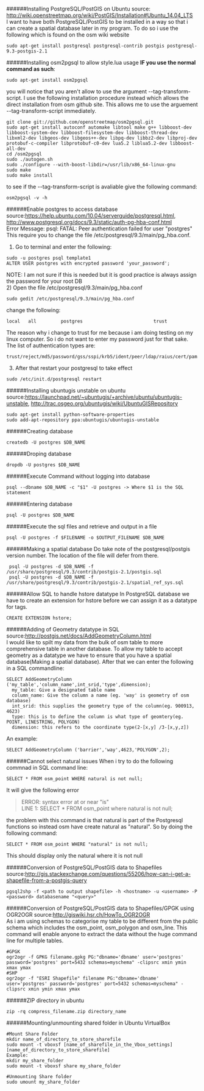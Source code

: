 ######Installing PostgreSQL/PostGIS on Ubuntu
source: http://wiki.openstreetmap.org/wiki/PostGIS/Installation#Ubuntu_14.04_LTS  
I want to have both PostgreSQL/PostGIS to be installed in a way so that i can create a spatial database later in my program. To do so i use the following which is found on the osm wiki website
```
sudo apt-get install postgresql postgresql-contrib postgis postgresql-9.3-postgis-2.1
```

######Installing osm2pgsql to allow style.lua usage
**IF you use the normal command as such**: 
```
sudo apt-get install osm2pgsql
```
you will notice that you aren't allow to use the argument --tag-transform-script. I use the following installation procedure instead which allows the direct installation from osm github site. This allows me to use the arguement --tag-transform-script immediately.
```
git clone git://github.com/openstreetmap/osm2pgsql.git
sudo apt-get install autoconf automake libtool make g++ libboost-dev libboost-system-dev libboost-filesystem-dev libboost-thread-dev libxml2-dev libgeos-dev libgeos++-dev libpq-dev libbz2-dev libproj-dev protobuf-c-compiler libprotobuf-c0-dev lua5.2 liblua5.2-dev libboost-all-dev
cd /osm2pgsql
sudo ./autogen.sh
sudo ./configure --with-boost-libdir=/usr/lib/x86_64-linux-gnu
sudo make
sudo make install
```
to see if the --tag-transform-script is avaliable give the following command:
```
osm2pgsql -v -h
```

######Enable postgres to access database
source:https://help.ubuntu.com/10.04/serverguide/postgresql.html, http://www.postgresql.org/docs/9.3/static/auth-pg-hba-conf.html  
Error Message: psql: FATAL:  Peer authentication failed for user "postgres"  
This require you to change the file /etc/postgresql/9.3/main/pg_hba.conf.  
1) Go to terminal and enter the following:
```
sudo -u postgres psql template1
ALTER USER postgres with encrypted password 'your_password';
```
NOTE: I am not sure if this is needed but it is good practice is always assign the password for your root DB  
2) Open the file /etc/postgresql/9.3/main/pg_hba.conf
```
sudo gedit /etc/postgresql/9.3/main/pg_hba.conf
```
change the following:
```
local   all         postgres                          trust
```
The reason why i change to trust for me because i am doing testing on my linux computer. So i do not want to enter my password just for that sake. The list of authentication types are:
```
trust/reject/md5/password/gss/sspi/krb5/ident/peer/ldap/raius/cert/pam
```
3) After that restart your postgresql to take effect
```
sudo /etc/init.d/postgresql restart
```

######Installing ubuntugis unstable on ubuntu
source:https://launchpad.net/~ubuntugis/+archive/ubuntu/ubuntugis-unstable, http://trac.osgeo.org/ubuntugis/wiki/UbuntuGISRepository
```
sudo apt-get install python-software-properties
sudo add-apt-repository ppa:ubuntugis/ubuntugis-unstable
```

######Creating database
``` 
createdb -U postgres $DB_NAME
```

######Droping database
``` 
dropdb -U postgres $DB_NAME
```

######Execute Command without logging into database
``` 
psql --dbname $DB_NAME -c "$1" -U postgres -> Where $1 is the SQL statement
```

######Entering database
``` 
psql -U postgres $DB_NAME
```

######Execute the sql files and retrieve and output in a file
``` 
psql -U postgres -f $FILENAME -o $OUTPUT_FILENAME $DB_NAME
```

######Making a spatial database
Do take note of the postgresql/postgis version number. The location of the file will defer from there.
```
 psql -U postgres -d $DB_NAME -f /usr/share/postgresql/9.3/contrib/postgis-2.1/postgis.sql 
 psql -U postgres -d $DB_NAME -f /usr/share/postgresql/9.3/contrib/postgis-2.1/spatial_ref_sys.sql
```

######Allow SQL to handle hstore datatype
In PostgreSQL database we have to create an extension for hstore before we can assign it as a datatype for tags.
```
CREATE EXTENSION hstore;
```

######Adding of Geometry datatype in SQL
source:http://postgis.net/docs/AddGeometryColumn.html  
I would like to spilt my data from the bulk of osm table to more comprehensive table in another database. To allow my table to accept geometry as a datatype we have to ensure that you have a spatial database(Making a spatial database). After that we can enter the following in a SQL commandline:
```
SELECT AddGeometryColumn ('my_table','column_name',int_srid,'type',dimension);
  my_table: Give a designated table name
  column_name: Give the column a name (eg. 'way' is geometry of osm database)
  int_srid: this supplies the geometry type of the column(eg. 900913, 4623)
  type: this is to define the column is what type of geomtery(eg. POINT, LINESTRING, POLYGON)
  dimension: this refers to the coordinate type(2-[x,y] /3-[x,y,z])
```
An example:
```
SELECT AddGeometryColumn ('barrier','way',4623,'POLYGON',2);
```

######Cannot select natural issues
When i try to do the following commnad in SQL command line:
```
SELECT * FROM osm_point WHERE natural is not null;
```
It will give the following error
>ERROR:  syntax error at or near "is"  
>LINE 1: SELECT * FROM osm_point where natural is not null;  

the problem with this command is that natural is part of the Postgresql functions so instead osm have create natural as "natural". So by doing the following command:
```
SELECT * FROM osm_point WHERE "natural" is not null;
```
This should display only the natural where it is not null

######Conversion of PostgreSQL/PostGIS data to Shapefiles
source:http://gis.stackexchange.com/questions/55206/how-can-i-get-a-shapefile-from-a-postgis-query
```
pgsql2shp -f <path to output shapefile> -h <hostname> -u <username> -P <password> databasename "<query>"
```

######Conversion of PostgreSQL/PostGIS data to Shapefiles/GPGK using OGR2OGR
source:http://giswiki.hsr.ch/HowTo_OGR2OGR  
As i am using schemas to categorise my table to be different from the public schema which includes the osm_point, osm_polygon and osm_line. This command will enable anyone to extract the data without the huge command line for multiple tables.
```
#GPGK
ogr2ogr -f GPKG filename.gpkg PG:"dbname='dbname' user='postgres' password='postgres' port=5432 schemas=myschema" -clipsrc xmin ymin xmax ymax  
#SHP
ogr2ogr -f "ESRI Shapefile" filename PG:"dbname='dbname' user='postgres' password='postgres' port=5432 schemas=myschema" -clipsrc xmin ymin xmax ymax
```

######ZIP directory in ubuntu
```
zip -rq compress_filename.zip directory_name
```

######Mounting/unmounting shared folder in Ubuntu VirtualBox
```
#Mount Share Folder
mkdir name_of_directory_to_store_sharefile
sudo mount -t vboxsf [name_of_sharefile_in_the_Vbox_settings] [name_of_directory_to_store_sharefile]
Example:
mkdir my_share_folder
sudo mount -t vboxsf share my_share_folder

#Unmounting Share folder
sudo umount my_share_folder
```

